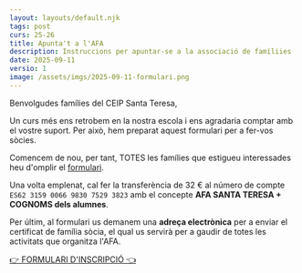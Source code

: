 ```yaml
---
layout: layouts/default.njk
tags: post
curs: 25-26
title: Apunta't a l'AFA
description: Instruccions per apuntar-se a la associació de famíliies
date: 2025-09-11
versio: 1
image: /assets/imgs/2025-09-11-formulari.png
---
```


Benvolgudes famílies del CEIP Santa Teresa,

Un curs més ens retrobem en la nostra escola i ens agradaria comptar amb el vostre suport. Per això, hem preparat aquest formulari per a fer-vos sòcies.

Comencem de nou, per tant, TOTES les famílies que estigueu interessades heu d'omplir el [formulari](https://docs.google.com/forms/d/e/1FAIpQLSctHKCwl1TnhnxUEpUJzTNflhL7oOKM8W-CP-wB4t6bmoiO3Q/viewform).

Una volta emplenat, cal fer la transferència de 32 € al número de compte `ES62 3159 0066 9830 7529 3823` amb el concepte **AFA SANTA TERESA + COGNOMS dels alumnes**.

Per últim, al formulari us demanem una **adreça electrònica** per a enviar el certificat de família sòcia, el qual us servirà per a gaudir de totes les activitats que organitza l'AFA.

[👉 FORMULARI D'INSCRIPCIÓ 👈](https://docs.google.com/forms/d/e/1FAIpQLSctHKCwl1TnhnxUEpUJzTNflhL7oOKM8W-CP-wB4t6bmoiO3Q/viewform)
